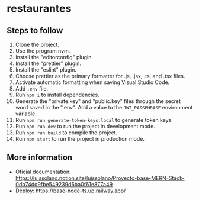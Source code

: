 # restaurantes

## Steps to follow
1. Clone the project.
2. Use the program nvm.
3. Install the "editorconfig" plugin.
4. Install the "prettier" plugin.
5. Install the "eslint" plugin.
6. Choose prettier as the primary formatter for .js, .jsx, .ts, and .tsx files.
7. Activate automatic formatting when saving Visual Studio Code.
8. Add `.env` file.
9. Run `npm i` to install dependencies.
10. Generate the "private.key" and "public.key" files through the secret word saved in the ".env". Add a value to the `JWT_PASSPHRASE` environment variable.
11. Run `npm run generate-token-keys:local` to generate token keys.
12. Run `npm run dev` to run the project in development mode.
13. Run `npm run build` to compile the project.
14. Run `npm start` to run the project in production mode.

## More information
- Oficial documentation: https://luissolano.notion.site/luissolano/Proyecto-base-MERN-Stack-0db74dd9fbe549239d6ba0f61e877a49
- Deploy: https://base-node-ts.up.railway.app/